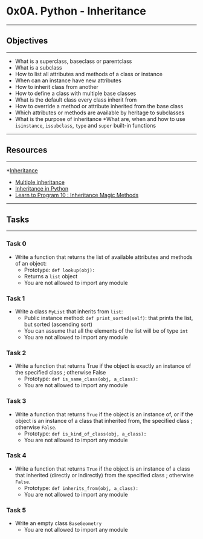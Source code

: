 # 0x0A. Python - Inheritance
---
## Objectives
---
* What is a superclass, baseclass or parentclass
* What is a subclass
* How to list all attributes and methods of a class or instance
* When can an instance have new attributes
* How to inherit class from another
* How to define a class with multiple base classes
* What is the default class every class inherit from
* How to override a method or attribute inherited from the base class
* Which attributes or methods are available by heritage to subclasses
* What is the purpose of inheritance
*What are, when and how to use `isinstance`, `issubclass`, `type` and `super` built-in functions
---
## Resources
---
*[Inheritance](https://docs.python.org/3/tutorial/classes.html#inheritance)
* [Multiple inheritance](https://docs.python.org/3/tutorial/classes.html#multiple-inheritance)
* [Inheritance in Python](https://www.geeksforgeeks.org/inheritance-in-python/)
* [Learn to Program 10 : Inheritance Magic Methods](https://www.youtube.com/watch?v=d8kCdLCi6Lk)
---
## Tasks
---
### Task 0
* Write a function that returns the list of available attributes and methods of an object:
	* Prototype: `def lookup(obj):`
	* Returns a `list` object
	* You are not allowed to import any module

### Task 1
* Write a class `MyList` that inherits from `list`:
	* Public instance method: `def print_sorted(self)`: that prints the list, but sorted (ascending sort)
	* You can assume that all the elements of the list will be of type `int`
	* You are not allowed to import any module

### Task 2
* Write a function that returns True if the object is exactly an instance of the specified class ; otherwise False
	* Prototype: `def is_same_class(obj, a_class): `
	* You are not allowed to import any module

### Task 3
* Write a function that returns `True` if the object is an instance of, or if the object is an instance of a class that inherited from, the specified class ; otherwise `False`.
	* Prototype: `def is_kind_of_class(obj, a_class):`
	* You are not allowed to import any module

### Task 4
* Write a function that returns `True` if the object is an instance of a class that inherited (directly or indirectly) from the specified class ; otherwise `False`.
	* Prototype: `def inherits_from(obj, a_class):`
	* You are not allowed to import any module

### Task 5
* Write an empty class `BaseGeometry`
	* You are not allowed to import any module

 
